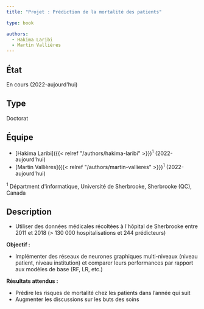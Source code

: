 ```yaml
---
title: "Projet : Prédiction de la mortalité des patients"

type: book

authors:
  - Hakima Laribi
  - Martin Vallières
---
```


## État

En cours (2022-aujourd'hui)

## Type

Doctorat

## Équipe

- [Hakima Laribi]({{< relref "/authors/hakima-laribi" >}})<sup>1</sup> (2022-aujourd'hui)
- [Martin Vallières]({{< relref "/authors/martin-vallieres" >}})<sup>1</sup> (2022-aujourd'hui)

<sup>1</sup> Départment d'informatique, Université de Sherbrooke, Sherbrooke (QC), Canada

## Description

- Utiliser des données médicales récoltées à l'hôpital de Sherbrooke entre 2011 et 2018 (> 130 000 hospitalisations et 244 prédicteurs)

**Objectif :** 

- Implémenter des réseaux de neurones graphiques multi-niveaux (niveau patient, niveau institution) et comparer leurs performances par rapport aux modèles de base (RF, LR, etc.)

**Résultats attendus :**

- Prédire les risques de mortalité chez les patients dans l’année qui suit
- Augmenter les discussions sur les buts des soins
